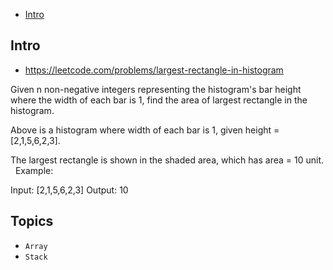 - [Intro](#intro)

## Intro

- https://leetcode.com/problems/largest-rectangle-in-histogram

Given n non-negative integers representing the histogram's bar height where the width of each bar is 1, find the area of largest rectangle in the histogram.
 

Above is a histogram where width of each bar is 1, given height = [2,1,5,6,2,3].
 

The largest rectangle is shown in the shaded area, which has area = 10 unit.
 
Example:

Input: [2,1,5,6,2,3]
Output: 10



## Topics

- `Array`
- `Stack`


